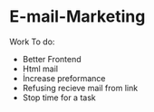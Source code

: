 # E-mail-Marketing

Work To do:
  - Better Frontend 
  - Html mail
  - İncrease preformance
  - Refusing recieve mail from link
  - Stop time for a task
